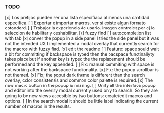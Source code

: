 ### TODO

[x] Los prefijos pueden ser una lista especifiaca al menos una cantidad especifica.
[ ] Exportar e importar macros. ver si existe algun formato estandard.
[ ] Trabajar la experiencia de usario. imagen controles
    por ej la seleccion de habilitar y deshabilitar.
[x] fuzzy find
[ ] autocompletion list with tab
[x] conver the popup in a side panel
    I tried the side panel but it was not the intended UX
    I implemented a modal overlay that currently search for the macros with fuzzy find.
[x] edit the readme
[ ] Feature: space sould wait a bit for committing if backspace is typed then the bacspace functinallyty takes place but if another key is typed the the replacement should be performed and the key appended.
[ ] Fix: manual commiting with space is not working after the backspace functionality.
[x] Fix: the popup scrollbar is not themed.
[x] Fix; the poput dark theme is different than the search overlay, color consistensis and common color palette is required.
[x] The new macro button in the popup is missing.
[ ] Unify all the interface popup and editor into the overlay modal currently used only to search. So they are going to be new views accesible by two buttons: create/edit macros and options.
[ ] In the search modal it should be little label indicating the current number of macros in the results.